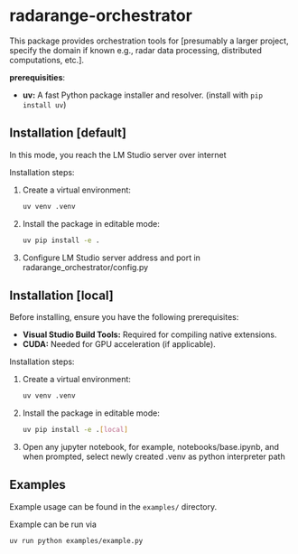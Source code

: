 # radarange-orchestrator

This package provides orchestration tools for [presumably a larger project, specify the domain if known e.g., radar data processing, distributed computations, etc.].

**prerequisities**:
*   **uv:** A fast Python package installer and resolver. (install with `pip install uv`)

## Installation [default]

In this mode, you reach the LM Studio server over internet

Installation steps:

1.  Create a virtual environment:
    ```bash
    uv venv .venv
    ```

2.  Install the package in editable mode:
    ```bash
    uv pip install -e .
    ```

3.  Configure LM Studio server address and port in radarange_orchestrator/config.py

## Installation [local]

Before installing, ensure you have the following prerequisites:

*   **Visual Studio Build Tools:** Required for compiling native extensions.
*   **CUDA:** Needed for GPU acceleration (if applicable).

Installation steps:

1.  Create a virtual environment:
    ```bash
    uv venv .venv
    ```

2.  Install the package in editable mode:
    ```bash
    uv pip install -e .[local]
    ```

2.  Open any jupyter notebook, for example, notebooks/base.ipynb, and when prompted, select newly created .venv as python interpreter path

## Examples

Example usage can be found in the `examples/` directory.

Example can be run via
```bash
uv run python examples/example.py
```